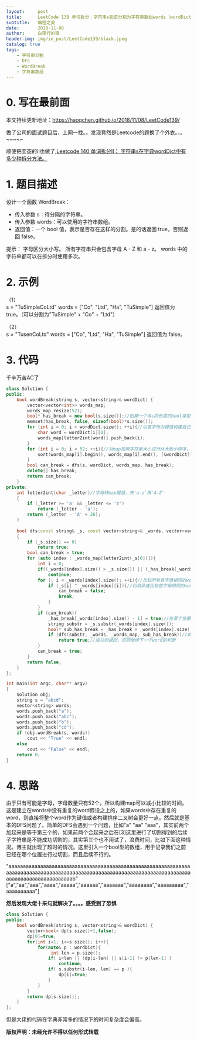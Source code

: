 ```yaml
---
layout:     post
title:      LeetCode 139 单词拆分：字符串s能否分割为字符串数组words（wordDict）中字符串的组合？（某未来公司面试题目）
subtitle:   编程之美
date:       2018-11-08
author:     白夜行的狼
header-img: img/in_post/LeetCode139/black.jpeg
catalog: true
tags:
    - 字符串分割
    - DFS
    - WordBreak
    - 字符串数组
--- 
```


# 0. 写在最前面
本文持续更新地址：<https://haoqchen.github.io/2018/11/08/LeetCode139/>

做了公司的面试题目后，上网一找。。发现竟然是Leetcode的题换了个外衣。。。~~~~~

顺便把变态的II也做了,[Leetcode 140 单词拆分II： 字符串s在字典wordDict中有多少种拆分方法。](https://haoqchen.github.io/2018/11/08/LeetCode140/)

# 1. 题目描述
设计一个函数 WordBreak：
+ 传入参数 s：待分隔的字符串。
+ 传入参数 words：可以使用的字符串数组。
+ 返回值：一个 bool 值，表示是否存在这样的分割。是的话返回 true，否则返回 false。

提示：
字母区分大小写。
所有字符串只会包含字母 A - Z 和 a - z。
words 中的字符串都可以在拆分时使用多次。

# 2. 示例
（1）  
s = "TuSimpleCoLtd"
words = ["Co", "Ltd", "Ha", "TuSimple"]
返回值为 true。（可以分割为"TuSimple" + "Co" + "Ltd"）

（2）  
s = "TusenCoLtd"
words = ["Co", "Ltd", "Ha", "TuSimple"]
返回值为 false。

# 3. 代码
千辛万苦AC了
```cpp
class Solution {
public:
    bool wordBreak(string s, vector<string>& wordDict) {
        vector<vector<int>> words_map;
        words_map.resize(52);
        bool* has_break = new bool[s.size()];//创建一个与s同长度的bool类型变量，用于存储以前在某个位置上是否已经进行过分割，比如在[5]这里进行过分割，然后[5]后面没能成功分割，那么以后遇到在[5]这里的分割就可以直接跳过了，没有这个会超时。
        memset(has_break, false, sizeof(bool)*s.size());
        for (int i = 0; i < wordDict.size(); ++i){//以首字母为键值构建自己的map
            char word = wordDict[i][0];
            words_map[letter2int(word)].push_back(i);
        }
        for (int i = 0; i < 52; ++i){//对map按照字符串大小进行从大到小排序，目的是想先用长的字符串进行分割，可以一定程度上节省时间，后来加入了has_break其实这里不用也行
            sort(words_map[i].begin(), words_map[i].end(), [&wordDict](int a, int b)->bool{ return (wordDict[a].size() > wordDict[b].size()); });
        }
        bool can_break = dfs(s, wordDict, words_map, has_break);
        delete[] has_break;
        return can_break;
    }
private:
    int letter2int(char _letter)//字母转map键值，先'a-z'再'A-Z'
    {
        if (_letter >= 'a' && _letter <= 'z')
            return (_letter - 'a');
        return (_letter - 'A' + 26);
    }
    
    bool dfs(const string& _s, const vector<string>& _words, vector<vector<int>>& _words_map, bool* _has_break)
    {
        if (_s.size() == 0)
            return true;
        bool can_break = true;
        for (auto index : _words_map[letter2int(_s[0])]){
            int i = 0;
            if((_words[index].size() > _s.size()) || (_has_break[_words[index].size() - 1]) )//如果字典字符串比原字符串大，以及已经在该位置进行过分割，直接跳过
                continue;
            for (; i < _words[index].size(); ++i){//比较所有首字母相同的words
                if (_s[i] ^ _words[index][i]){//利用异或比较首字母相同的word与s是否相同
                    can_break = false;
                    break;
                }
            }
            if (can_break){
                _has_break[_words[index].size() - 1] = true;//在某个位置上可以切割，记录下来
                string substr = _s.substr(_words[index].size());
                bool* sub_has_break = _has_break + _words[index].size();
                if (dfs(substr, _words, _words_map, sub_has_break))//如果可以切割则dfs迭代
                    return true;//成功则返回，否则继续下一个word的判断
            }
            can_break = true;
        }
        return false;
    }
};

int main(int argc, char** argv)
{
    Solution obj;
    string s = "abcd";
    vector<string> words;
    words.push_back("a");
    words.push_back("abc");
    words.push_back("b");
    words.push_back("cd");
    if (obj.wordBreak(s, words))
        cout << "True" << endl;
    else
        cout << "False" << endl;
    return 0;
}
```

# 4. 思路
由于只有可能是字母，字母数量只有52个，所以构建map可以减小比较的时间。这是建立在words中没有重复的word假设之上的，如果words中存在重复的word，则直接将整个word作为键值或者构建排序二叉树会更好一点。然后就是基本的DFS问题了。简单的DFS会遇到一个问题，比如"a" "aa" "aaa"，其实前两个加起来是等于第三个的，如果前两个合起来之后在[3]这里进行了切割得到的后续子字符串是不能成功切割的，其实第三个也不用试了，浪费时间，比如下面这种情况。博主就出现了超时的情况。这里引入一个bool型的数组，用于记录我们之前已经在哪个位置进行过切割，而且后续不行的。

"aaaaaaaaaaaaaaaaaaaaaaaaaaaaaaaaaaaaaaaaaaaaaaaaaaaaaaaaaaaaaaaaaaaaaaaaaaaaaaaaaaaaaaaaaaaaaaaaaaaaaaaaaaaaaaaaaaaaaaaaaaaaaaaaaaaaaaaaaaaaaaaaaaaaaab" ["a","aa","aaa","aaaa","aaaaa","aaaaaa","aaaaaaa","aaaaaaaa","aaaaaaaaa","aaaaaaaaaa"]

**然后发现大佬十来句就解决了。。。。感受到了恐惧**

```cpp
class Solution {
public:
    bool wordBreak(string s, vector<string>& wordDict) {
        vector<bool> dp(s.size()+1,false);
        dp[0]=true;
        for(int i=1; i<=s.size(); i++){
            for(auto& p : wordDict){
                 int len = p.size();
                if( i<len || !dp[i-len] || s[i-1] != p[len-1] )
                    continue;
                if( s.substr(i-len, len) == p ){
                    dp[i]=true;
                }
            }
        }
        return dp[s.size()];
    }
};
```

但是大佬的代码在字典非常多的情况下的时间复杂度会偏高。

**版权声明：未经允许不得以任何形式转载**
